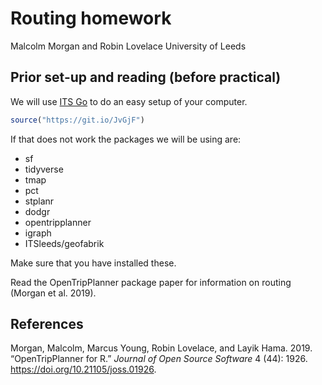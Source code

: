Routing homework
================
Malcolm Morgan and Robin Lovelace
University of Leeds
<br/><img class="img-footer" alt="" src="https://comms.leeds.ac.uk/wp-content/themes/toolkit-wordpress-theme/img/logo.png">

## Prior set-up and reading (before practical)

We will use [ITS Go](https://itsleeds.github.io/go/) to do an easy setup
of your computer.

``` r
source("https://git.io/JvGjF")
```

If that does not work the packages we will be using are:

  - sf
  - tidyverse
  - tmap
  - pct
  - stplanr
  - dodgr
  - opentripplanner
  - igraph
  - ITSleeds/geofabrik

Make sure that you have installed these.

Read the OpenTripPlanner package paper for information on routing
(Morgan et al. 2019).

<!-- ## The practical (during and after practical) -->

<!-- Ensure that you have completed the exercises in the practical session (see the [`practicals.2f6-routing.pdf`](https://github.com/ITSLeeds/TDS/releases/download/0.20.1/practicals.2f6-routing.pdf) file in https://github.com/ITSLeeds/TDS/releases ) -->

<!-- ## An RMarkdown template -->

<!-- - Read Chapter 2 of the definitive guide to the .Rmd file format [@xie_r_2018]: https://bookdown.org/yihui/rmarkdown/basics.html -->

<!-- - Create a new project called `tdsproject` (or similar) and create a new RMarkdown file by running the following command (you must have installed `usethis` with `install.packages("usethis")`): -->

<!-- ```{r, eval=FALSE} -->

<!-- usethis::use_readme_rmd() -->

<!-- ``` -->

<!-- On line 32 of the resulting file, replace this line -->

<!-- ``` -->

<!-- plot(pressure) -->

<!-- ``` -->

<!-- with this: -->

<!-- ```{r, eval=FALSE} -->

<!-- m1 = lm(pressure ~ temperature, data = pressure) -->

<!-- plot(pressure) -->

<!-- lines(pressure$temperature, m1$fitted.values, col = "red") -->

<!-- ``` -->

<!-- Knit the file. You should see something that looks like this. -->

<!-- What is wrong with the prediction? -->

<!-- Challenge: generate a model prediction that more accurately models the relationship between pressure and temperature (hint: the code ` + I(temperature^2)` may help, the result should look something like that shown below). -->

<!-- ```{r, echo=FALSE} -->

<!-- m1 = lm(pressure ~ temperature, data = pressure) -->

<!-- m2 = lm(pressure ~ temperature + I(temperature^2), data = pressure) -->

<!-- m3 = lm(log(pressure) ~ temperature + I(temperature^2), data = pressure) -->

<!-- plot(pressure) -->

<!-- lines(pressure$temperature, m1$fitted.values, col = "red") -->

<!-- lines(pressure$temperature, m2$fitted.values, col = "blue") -->

<!-- lines(pressure$temperature, exp(m3$fitted.values), col = "yellow") -->

<!-- ``` -->

<!-- Try to reproduce the output of this file: https://github.com/ITSLeeds/TDS/blob/master/coursework-template.Rmd -->

<!-- The results should look something like this: https://github.com/ITSLeeds/TDS/blob/master/coursework-template.md -->

<!-- Challenge: knit the document to create a file called coursework-template.pdf. -->

<!-- **Hint**: to reproduce the figure above, see this file: https://github.com/ITSLeeds/TDS/blob/master/practicals/6-routing-homework.Rmd -->

## References

<div id="refs" class="references">

<div id="ref-morgan_opentripplanner_2019">

Morgan, Malcolm, Marcus Young, Robin Lovelace, and Layik Hama. 2019.
“OpenTripPlanner for R.” *Journal of Open Source Software* 4 (44):
1926. <https://doi.org/10.21105/joss.01926>.

</div>

</div>

